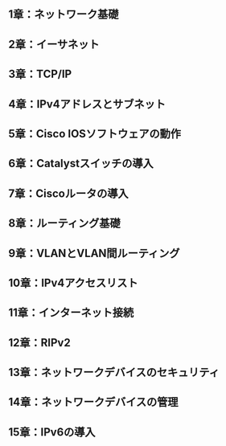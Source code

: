## 1章：ネットワーク基礎




## 2章：イーサネット




## 3章：TCP/IP




## 4章：IPv4アドレスとサブネット




## 5章：Cisco IOSソフトウェアの動作




## 6章：Catalystスイッチの導入




## 7章：Ciscoルータの導入




## 8章：ルーティング基礎




## 9章：VLANとVLAN間ルーティング




## 10章：IPv4アクセスリスト




## 11章：インターネット接続




## 12章：RIPv2




## 13章：ネットワークデバイスのセキュリティ




## 14章：ネットワークデバイスの管理




## 15章：IPv6の導入




